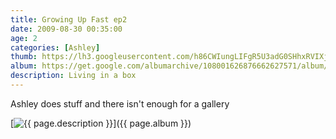 ```yaml
---
title: Growing Up Fast ep2
date: 2009-08-30 00:35:00
age: 2
categories: [Ashley]
thumb: https://lh3.googleusercontent.com/h86CWIungLIFgR5U3adG0SHhxRVIXj3RwAtXHkVzyzNe_AThPG0YWtRL7EUdiCIM5T1QsdbV5x-u9KqiWA=w165-h220
album: https://get.google.com/albumarchive/108001626876662627571/album/AF1QipMVyKG5WMMgb2Qli3d2QfDcQWsSs4R9YQdxoL-K?authKey=COXh7uOh6ZffiAE
description: Living in a box
---
```

Ashley does stuff and there isn't enough for a gallery

[<img src="{{ page.thumb }}" alt="{{ page.description }}" class="wyseguys-album"/>]({{ page.album }})